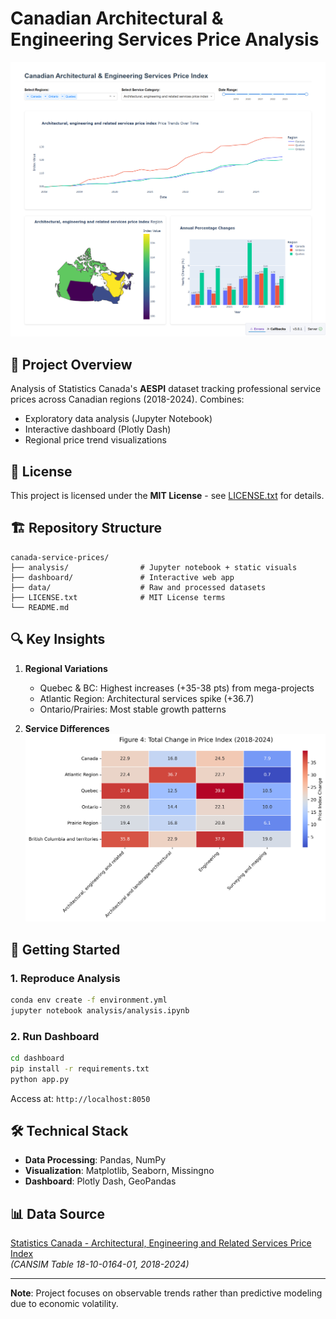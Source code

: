 # Canadian Architectural & Engineering Services Price Analysis

![Dashboard Screenshot](analysis/assets/interactive_dashboard.png)

## 📌 Project Overview
Analysis of Statistics Canada's **AESPI** dataset tracking professional service prices across Canadian regions (2018-2024). Combines:
- Exploratory data analysis (Jupyter Notebook)
- Interactive dashboard (Plotly Dash)
- Regional price trend visualizations

## 📜 License
This project is licensed under the **MIT License** - see [LICENSE.txt](LICENSE.txt) for details.

## 🏗️ Repository Structure
```
canada-service-prices/
├── analysis/                # Jupyter notebook + static visuals
├── dashboard/               # Interactive web app
├── data/                    # Raw and processed datasets
├── LICENSE.txt              # MIT License terms
└── README.md
```

## 🔍 Key Insights
1. **Regional Variations**
   - Quebec & BC: Highest increases (+35-38 pts) from mega-projects
   - Atlantic Region: Architectural services spike (+36.7)
   - Ontario/Prairies: Most stable growth patterns

2. **Service Differences**  
   ![Heatmap](analysis/figures/price_change_heatmap.png)

## 🚀 Getting Started
### 1. Reproduce Analysis
```bash
conda env create -f environment.yml
jupyter notebook analysis/analysis.ipynb
```

### 2. Run Dashboard
```bash
cd dashboard
pip install -r requirements.txt
python app.py
```
Access at: `http://localhost:8050`

## 🛠️ Technical Stack
- **Data Processing**: Pandas, NumPy
- **Visualization**: Matplotlib, Seaborn, Missingno
- **Dashboard**: Plotly Dash, GeoPandas

## 📊 Data Source
[Statistics Canada - Architectural, Engineering and Related Services Price Index](https://www150.statcan.gc.ca/t1/tbl1/en/tv.action?pid=1810016401)  
*(CANSIM Table 18-10-0164-01, 2018-2024)*

---

**Note**: Project focuses on observable trends rather than predictive modeling due to economic volatility.
